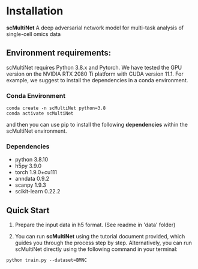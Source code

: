 # Installation
**scMultiNet**
A deep adversarial network model for multi-task analysis of single-cell omics data
## Environment requirements:
scMultiNet requires Python 3.8.x and Pytorch.
We have tested the GPU version on the NVIDIA RTX 2080 Ti platform with CUDA version 11.1.
For example, we suggest to install the dependencies in a conda environment.
### Conda Environment
```
conda create -n scMultiNet python=3.8
conda activate scMultiNet
```
and then you can use pip to install the following **dependencies** within the scMultiNet environment.
### Dependencies
- python 3.8.10
- h5py 3.9.0
- torch 1.9.0+cu111
- anndata 0.9.2
- scanpy 1.9.3
- scikit-learn 0.22.2

## Quick Start
1. Prepare the input data in h5 format. (See readme in 'data' folder)

2. You can run **scMultiNet** using the tutorial document provided, which guides you through the process step by step. Alternatively, you can run scMultiNet directly using the following command in your terminal:

```
python train.py --dataset=BMNC
```